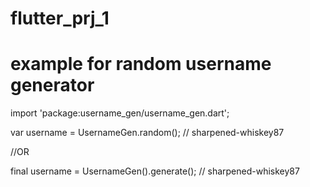 # flutter_prj_1

# example for random username generator
import 'package:username_gen/username_gen.dart';

var username = UsernameGen.random(); // sharpened-whiskey87

//OR

final username = UsernameGen().generate(); // sharpened-whiskey87

